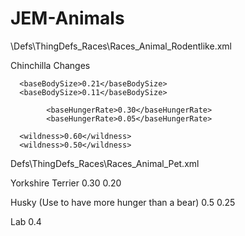 # JEM-Animals

\Defs\ThingDefs_Races\Races_Animal_Rodentlike.xml

Chinchilla Changes

      <baseBodySize>0.21</baseBodySize>
      <baseBodySize>0.11</baseBodySize>
	  
			<baseHungerRate>0.30</baseHungerRate>
			<baseHungerRate>0.05</baseHungerRate>

      <wildness>0.60</wildness>
      <wildness>0.50</wildness>
	  
	  
Defs\ThingDefs_Races\Races_Animal_Pet.xml


Yorkshire Terrier
      <baseHungerRate>0.30</baseHungerRate>
      <baseHungerRate>0.20</baseHungerRate>

	  
	  
Husky (Use to have more hunger than a bear)
      <baseHungerRate>0.5</baseHungerRate>
      <baseHungerRate>0.25</baseHungerRate>

	  
	  
Lab 
      <baseHungerRate>0.4</baseHungerRate>

	  
	  
	  
	  
